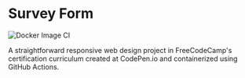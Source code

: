 # Survey Form
![Docker Image CI](https://github.com/ChepkorirBrenda/freecodecamp-survey-form/workflows/Docker%20Image%20CI/badge.svg?branch=master)

A straightforward responsive web design project in FreeCodeCamp's certification curriculum created at CodePen.io and containerized using GitHub Actions.
